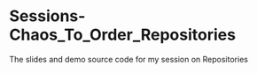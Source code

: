 # Sessions-Chaos_To_Order_Repositories
The slides and demo source code for my session on Repositories
